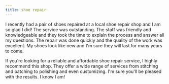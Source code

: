```yaml
---
title: shoe repair
---
```


I recently had a pair of shoes repaired at a local shoe repair shop and I am so glad I did! The service was outstanding. The staff was friendly and knowledgeable and they took the time to explain the process and answer all my questions. The repair was done quickly and the quality of the work was excellent. My shoes look like new and I'm sure they will last for many years to come.

If you're looking for a reliable and affordable shoe repair service, I highly recommend this shop. They offer a wide range of services from stitching and patching to polishing and even customizing. I'm sure you'll be pleased with the results. I know I am!